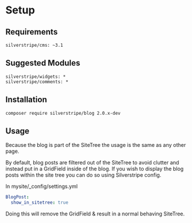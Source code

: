 # Setup

## Requirements

```
silverstripe/cms: ~3.1
```

## Suggested Modules

```
silverstripe/widgets: *
silverstripe/comments: *
```

## Installation

```
composer require silverstripe/blog 2.0.x-dev
```

## Usage

Because the blog is part of the SiteTree the usage is the same as any other page.

By default, blog posts are filtered out of the SiteTree to avoid clutter and instead put in a GridField inside
of the blog. If you wish to display the blog posts within the site tree you can do so using Silverstripe config.

In mysite/_config/settings.yml

```yaml
BlogPost:
  show_in_sitetree: true
```

Doing this will remove the GridField & result in a normal behaving SiteTree.
